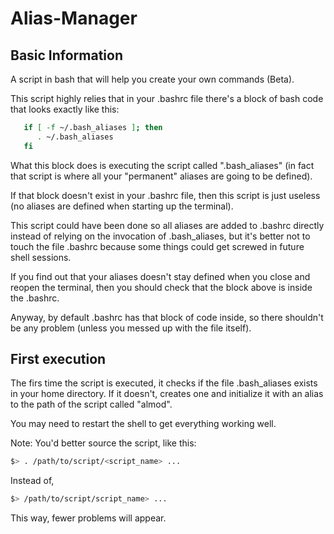 # Alias-Manager
## Basic Information
A script in bash that will help you create your own commands (Beta).

This script highly relies that in your .bashrc file there's a block of bash
code that looks exactly like this:

```bash
   if [ -f ~/.bash_aliases ]; then
      . ~/.bash_aliases
   fi
```

What this block does is executing the script called ".bash_aliases" (in fact
that script is where all your "permanent" aliases are going to be defined).

If that block doesn't exist in your .bashrc file, then this script is just
useless (no aliases are defined when starting up the terminal).

This script could have been done so all aliases are added to .bashrc directly
instead of relying on the invocation of .bash_aliases, but it's better not to
touch the file .bashrc because some things could get screwed in future shell
sessions.

If you find out that your aliases doesn't stay defined when you close and
reopen the terminal, then you should check that the block above is inside the
.bashrc.

Anyway, by default .bashrc has that block of code inside, so there shouldn't
be any problem (unless you messed up with the file itself).

## First execution
The firs time the script is executed, it checks if the file .bash_aliases exists
in your home directory. If it doesn't, creates one and initialize it with an
alias to the path of the script called "almod".

You may need to restart the shell to get everything working well.

Note: You'd better source the script, like this:

```bash
$> . /path/to/script/<script_name> ...
```

Instead of,

```bash
$> /path/to/script/script_name> ...
```

This way, fewer problems will appear.
